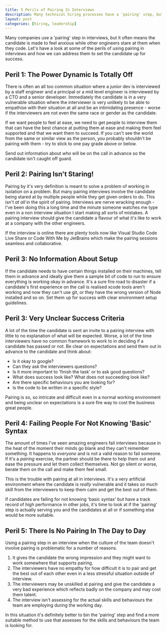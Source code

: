 ```yaml
---
title: 5 Perils of Pairing In Interviews
description: Many technical hiring processes have a 'pairing' step, but not many of them actually involve pairing but staring! Let's look at 5 perils of interview pairing and how we can address them to set the candidate up for success.
layout: post
categories: [hiring, leadership]
---
```

Many companies use a 'pairing' step in interviews, but it often means the candidate is made to feel anxious while other engineers stare at them when they code. Let's have a look at some of the perils of using pairing in interviews and how we can address them to set the candidate up for success.

## Peril 1: The Power Dynamic Is Totally Off
There is often an all too common situation where a junior dev is interviewed by a staff engineer and a principal or a mid level engineer is interviewed by a CTO and a senior developer. Immediately the candidate is in a very vulnerable situation where the interviewer is very unlikely to be able to empathise with their situation at all and be an intimidating presence - worse if the interviewers are not even the same race or gender as the candidate.

If we want people to feel at ease, we need to get people to interview them that can have the best chance at putting them at ease and making them feel supported and that we want them to succeed. If you can't see the world from the same or similar view as the person, you probably shouldn't be pairing with them - try to stick to one pay grade above or below.

Send out information about _who_ will be on the call in advance so the candidate isn't caught off guard.

## Peril 2: Pairing Isn't Staring!
Pairing by it's very definition is meant to solve a problem of working in isolation on a problem. But many pairing interviews involve the candidate being stared at by multiple people while they get given orders to do. This isn't _at all_ in the spirit of pairing. Interviews are nerve wracking enough - I've been doing this a long time and the minute someone watches me type even in a non interview situation I start making all sorts of mistakes. A pairing interview should give the candidate a flavour of what it's like to work at a company with the other engineers.

If the interview is online there are plenty tools now like Visual Studio Code Live Share or Code With Me by JetBrains which make the pairing sessions seamless and collaborative.

## Peril 3: No Information About Setup
If the candidate needs to have certain things installed on their machines, tell them in advance and ideally give them a sample bit of code to run to ensure everything is working okay in advance. It's a sure fire road to disaster if a candidate's first experience on the call is realised xcode tools aren't working and now they can't use git, or they have the wrong version of Node installed and so on. Set them up for success with clear environment setup guidelines.

## Peril 3: Very Unclear Success Criteria
A lot of the time the candidate is sent an invite to a pairing interview with little to no explanation of what will be expected. Worse, a lot of the time interviewers have no common framework to work to in deciding if a candidate has passed or not. Be clear on expectations and send them out in advance to the candidate and think about:

- Is it okay to google?
- Can they ask the interviewers questions?
- Is it more important to 'finish the task' or to ask good questions?
- What does success look like? What does not succeeding look like?
- Are there specific behaviours you are looking for?
- Is the code to be written in a specific style?

Pairing is so, so intricate and difficult even in a normal working environment and being unclear on expectations is a sure fire way to cost the business great people.

## Peril 4: Failing People For Not Knowing 'Basic' Syntax
The amount of times I've seen amazing engineers fail interviews because in the heat of the moment their minds go blank and they can't remember something. It happens to _everyone_ and is not a valid reason to fail someone. If it's a _pairing_ exercise, the partner should be there to help them out and ease the pressure and let them collect themselves. Not go silent or worse, berate them on the call and make them feel small.

This is the trouble with pairing at all in interviews. It's a very artificial environment where the candidate is _really_ vulnerable and it takes _so much_ skill from the interviewers to keep them calm and get the best out of them.

If candidates are failing for not knowing 'basic syntax' but have a track record of high performance in other jobs, it's time to look at if the 'pairing' step is actually serving you and the candidates at all or if something else would be more suitable.

## Peril 5: There Is No Pairing In The Day to Day
Using a pairing step in an interview when the culture of the team doesn't involve pairing is problematic for a number of reasons.

1. It gives the candidate the wrong impression and they might want to work somewhere that supports pairing.
2. The interviewers have no empathy for how difficult it is to pair and get the best out of each other even in a less stressful situation outside of interview.
3. The interviewers may be unskilled at pairing and give the candidate a very bad experience which reflects badly on the company and may cost them talent.
3. The interview isn't assessing for the actual skills and behaviours the team are employing during the working day.

In this situation it's definitely better to bin the 'pairing' step and find a more suitable method to use that assesses for the skills and behaviours the team is looking for.
